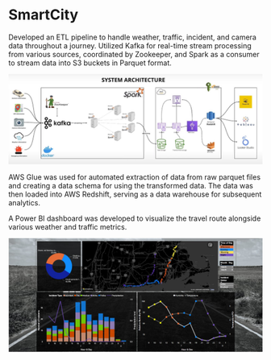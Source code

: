 # SmartCity

Developed an ETL pipeline to handle weather, traffic, incident, and camera data throughout a journey. Utilized Kafka for real-time stream processing from various sources, coordinated by Zookeeper, and Spark as a consumer to stream data into S3 buckets in Parquet format.

![Alt text](/pipeline.jpg?raw=true "Title")

AWS Glue was used for automated extraction of data from raw parquet files and creating a data schema for using the transformed data. The data was then loaded into AWS Redshift, serving as a data warehouse for subsequent analytics.

A Power BI dashboard was developed to visualize the travel route alongside various weather and traffic metrics.

![Alt text](/dashboard_image.jpg?raw=true "Title")
